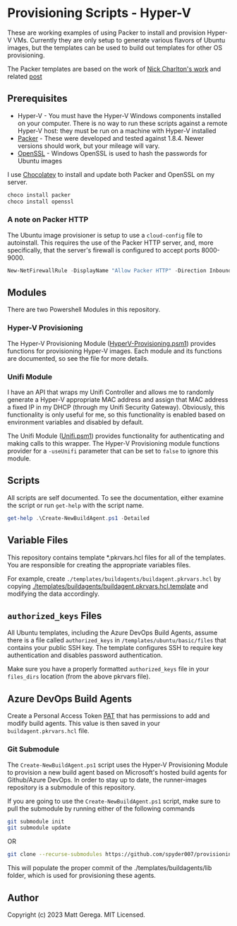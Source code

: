 # Provisioning Scripts - Hyper-V

These are working examples of using Packer to install and provision Hyper-V VMs.  Currently they are only setup to generate various flavors of Ubuntu images, but the templates can be used to build out templates for other OS provisioning.

The Packer templates are based on the work of [Nick Charlton's work][1] and related [post][2]

## Prerequisites

* Hyper-V - You must have the Hyper-V Windows components installed on your computer.  There is no way to run these scripts against a remote Hyper-V host:  they must be run on a machine with Hyper-V installed
* [Packer][Packer] - These were developed and tested against 1.8.4.  Newer versions should work, but your mileage will vary.
* [OpenSSL][OpenSSL] - Windows OpenSSL is used to hash the passwords for Ubuntu images
  
I use [Chocolatey][Chocolatey] to install and update both Packer and OpenSSL on my server.

```powershell
choco install packer
choco install openssl
```

### A note on Packer HTTP

The Ubuntu image provisioner is setup to use a `cloud-config` file to autoinstall.  This requires the use of the Packer HTTP server, and, more specifically, that the server's firewall is configured to accept ports 8000-9000.  

```powershell
New-NetFirewallRule -DisplayName "Allow Packer HTTP" -Direction Inbound -Action Allow -EdgeTraversalPolicy Allow -Protocol TCP -LocalPort 8000-9000
```

## Modules

There are two Powershell Modules in this repository.

### Hyper-V Provisioning

The Hyper-V Provisioning Module ([HyperV-Provisioning.psm1](./HyperV-Provisioning.psm1)) provides functions for provisioning Hyper-V images.  Each module and its functions are documented, so see the file for more details.

### Unifi Module

I have an API that wraps my Unifi Controller and allows me to randomly generate a Hyper-V appropriate MAC address and assign that MAC address a fixed IP in my DHCP (through my Unifi Security Gateway).  Obviously, this functionality is only useful for me, so this functionality is enabled based on environment variables and disabled by default.

The Unifi Module ([Unifi.psm1](./Unifi.psm1)) provides functionality for authenticating and making calls to this wrapper.  The Hyper-V Provisioning module functions provider for a `-useUnifi` parameter that can be set to `false` to ignore this module.

## Scripts

All scripts are self documented.  To see the documentation, either examine the script or run `get-help` with the script name.

```powershell
get-help .\Create-NewBuildAgent.ps1 -Detailed
```

## Variable Files

This repository contains template *.pkrvars.hcl files for all of the templates.  You are responsible for creating the appropriate variables files.  

For example, create `./templates/buildagents/buildagent.pkrvars.hcl` by copying [./templates/buildagents/buildagent.pkrvars.hcl.template](./templates/buildagents/buildagent.pkrvars.template) and modifying the data accordingly.

## `authorized_keys` Files

All Ubuntu templates, including the Azure DevOps Build Agents, assume there is a file called `authorized_keys` in `/templates/ubuntu/basic/files` that contains your public SSH key.  The template configures SSH to require key authentication and disables password authentication.

Make sure you have a properly formatted `authorized_keys` file in your `files_dirs` location (from the above pkrvars file).

## Azure DevOps Build Agents

Create a Personal Access Token [PAT][3] that has permissions to add and modify build agents.  This value is then saved in your `buildagent.pkrvars.hcl` file.

### Git Submodule

The `Create-NewBuildAgent.ps1` script uses the Hyper-V Provisioning Module to provision a new build agent based on Microsoft's hosted build agents for Github/Azure DevOps.  In order to stay up to date, the runner-images repository is a submodule of this repository.

If you are going to use the `Create-NewBuildAgent.ps1` script, make sure to pull the submodule by running either of the following commands

```bash
git submodule init
git submodule update
```

OR

```bash
git clone --recurse-submodules https://github.com/spyder007/provisioning-projects
```

This will populate the proper commit of the ./templates/buildagents/lib folder, which is used for provisioning these agents.

## Author

Copyright (c) 2023 Matt Gerega. MIT Licensed.

[Packer]: https://packer.io
[OpenSSL]: https://www.openssl.org/
[Chocolatey]: https://chocolatey.org/
[1]: https://github.com/nickcharlton/packer-ubuntu-2004
[2]: https://nickcharlton.net/posts/automating-ubuntu-2004-installs-with-packer.html
[3]: https://docs.microsoft.com/en-us/azure/devops/organizations/accounts/use-personal-access-tokens-to-authenticate?view=azure-devops&tabs=preview-page
